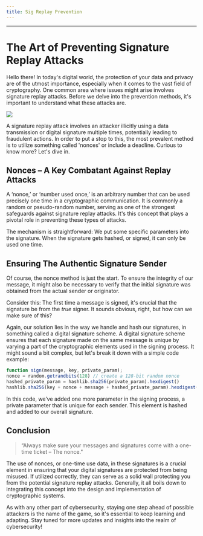 ```yaml
---
title: Sig Replay Prevention
---
```




---

# The Art of Preventing Signature Replay Attacks

Hello there! In today's digital world, the protection of your data and privacy are of the utmost importance, especially when it comes to the vast field of cryptography. One common area where issues might arise involves signature replay attacks. Before we delve into the prevention methods, it's important to understand what these attacks are.

![](https://cdn.videotap.com/5mzAbV6qyV86T7x1bv34-2.67.png)

A signature replay attack involves an attacker illicitly using a data transmission or digital signature multiple times, potentially leading to fraudulent actions. In order to put a stop to this, the most prevalent method is to utilize something called 'nonces' or include a deadline. Curious to know more? Let's dive in.

## Nonces – A Key Combatant Against Replay Attacks

A ‘nonce,’ or ‘number used once,’ is an arbitrary number that can be used precisely one time in a cryptographic communication. It is commonly a random or pseudo-random number, serving as one of the strongest safeguards against signature replay attacks. It's this concept that plays a pivotal role in preventing these types of attacks.

The mechanism is straightforward: We put some specific parameters into the signature. When the signature gets hashed, or signed, it can only be used one time.

## Ensuring The Authentic Signature Sender

Of course, the nonce method is just the start. To ensure the integrity of our message, it might also be necessary to verify that the initial signature was obtained from the actual sender or originator.

Consider this: The first time a message is signed, it's crucial that the signature be from the _true_ signer. It sounds obvious, right, but how can we make sure of this?

Again, our solution lies in the way we handle and hash our signatures, in something called a digital signature scheme. A digital signature scheme ensures that each signature made on the same message is unique by varying a part of the cryptographic elements used in the signing process. It might sound a bit complex, but let's break it down with a simple code example:

```js
function sign(message, key, private_param);
nonce = random.getrandbits(128) // create a 128-bit random nonce
hashed_private_param = hashlib.sha256(private_param).hexdigest()
hashlib.sha256(key + nonce + message + hashed_private_param).hexdigest() // hash the key, nonce, message, and hashed private_param, and return as a hex string
```

In this code, we’ve added one more parameter in the signing process, a private parameter that is unique for each sender. This element is hashed and added to our overall signature.

## Conclusion

> “Always make sure your messages and signatures come with a one-time ticket – The nonce."

The use of nonces, or one-time use data, in these signatures is a crucial element in ensuring that your digital signatures are protected from being misused. If utilized correctly, they can serve as a solid wall protecting you from the potential signature replay attacks. Generally, it all boils down to integrating this concept into the design and implementation of cryptographic systems.

As with any other part of cybersecurity, staying one step ahead of possible attackers is the name of the game, so it's essential to keep learning and adapting. Stay tuned for more updates and insights into the realm of cybersecurity!
